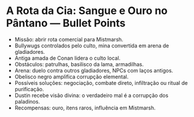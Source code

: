 # A Rota da Cia: Sangue e Ouro no Pântano — Bullet Points

- Missão: abrir rota comercial para Mistmarsh.
- Bullywugs controlados pelo culto, mina convertida em arena de gladiadores.
- Antiga amada de Conan lidera o culto local.
- Obstáculos: patrulhas, basilisco da lama, armadilhas.
- Arena: duelo contra outros gladiadores, NPCs com laços antigos.
- Obelisco negro amplifica corrupção elemental.
- Possíveis soluções: negociação, combate direto, infiltração ou ritual de purificação.
- Dustin recebe visão divina: o verdadeiro mal é a corrupção dos paladinos.
- Recompensas: ouro, itens raros, influência em Mistmarsh.
